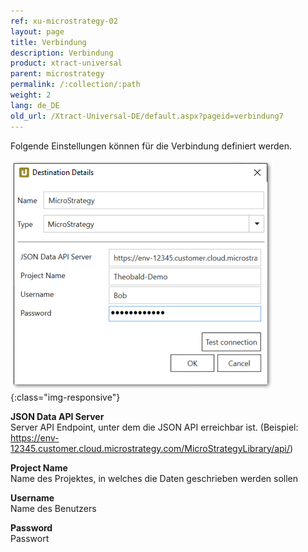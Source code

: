 ```yaml
---
ref: xu-microstrategy-02
layout: page
title: Verbindung
description: Verbindung
product: xtract-universal
parent: microstrategy
permalink: /:collection/:path
weight: 2
lang: de_DE
old_url: /Xtract-Universal-DE/default.aspx?pageid=verbindung7
---
```


Folgende Einstellungen können für die Verbindung definiert werden.

![mstr-destination-details](/img/content/mstr-destination-details.png){:class="img-responsive"}


**JSON Data API Server**<br>
Server API Endpoint, unter dem die JSON API erreichbar ist. (Beispiel: https://env-12345.customer.cloud.microstrategy.com/MicroStrategyLibrary/api/)

**Project Name**<br> 
Name des Projektes, in welches die Daten geschrieben werden sollen

**Username**<br> 
Name des Benutzers

**Password**<br> 
Passwort 

